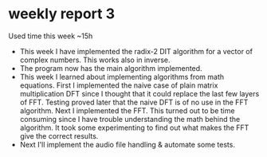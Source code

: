 # weekly report 3

Used time this week ~15h

- This week I have implemented the radix-2 DIT algorithm for a vector of complex numbers. This works also in inverse.
- The program now has the main algorithm implemented.
- This week I learned about implementing algorithms from math equations. First I implemented the naive case of plain matrix multiplication DFT since I thought that it could replace the last few layers of FFT. Testing proved later that the naive DFT is of no use in the FFT algorithm. Next I implemented the FFT. This turned out to be time consuming since I have trouble understanding the math behind the algorithm. It took some experimenting to find out what makes the FFT give the correct results.
- Next I'll implement the audio file handling & automate some tests.